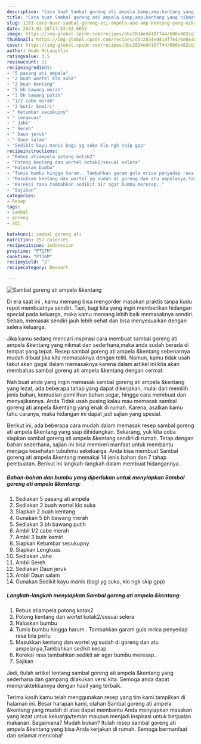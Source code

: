 ```yaml
---
description: "Cara buat Sambal goreng ati ampela &amp;amp;kentang yang nikmat Untuk Jualan"
title: "Cara buat Sambal goreng ati ampela &amp;amp;kentang yang nikmat Untuk Jualan"
slug: 1103-cara-buat-sambal-goreng-ati-ampela-and-amp-kentang-yang-nikmat-untuk-jualan
date: 2021-03-28T17:53:03.669Z
image: https://img-global.cpcdn.com/recipes/dbc2834ed418f744/680x482cq70/sambal-goreng-ati-ampela-kentang-foto-resep-utama.jpg
thumbnail: https://img-global.cpcdn.com/recipes/dbc2834ed418f744/680x482cq70/sambal-goreng-ati-ampela-kentang-foto-resep-utama.jpg
cover: https://img-global.cpcdn.com/recipes/dbc2834ed418f744/680x482cq70/sambal-goreng-ati-ampela-kentang-foto-resep-utama.jpg
author: Noah McLaughlin
ratingvalue: 3.5
reviewcount: 11
recipeingredient:
- "5 pasang ati ampela"
- "2 buah wortel klo suka"
- "2 buah kentang"
- "5 bh bawang merah"
- "3 bh bawang putih"
- "1/2 cabe merah"
- "3 butir kemiri"
- " Ketumbar secukupny"
- " Lengkuas"
- " Jahe"
- " Sereh"
- " Daun jeruk"
- " Daun salam"
- "Sedikit kayu manis bagi yg suka klo ngk skip gpp"
recipeinstructions:
- "Rebus atiampela potong kotak2"
- "Potong kentang dan wortel kotak2/sesuai selera"
- "Haluskan bumbu"
- "Tumis bumbu hingga harum.. Tambahkan garam gula mrica penyedap rasa bila perlu"
- "Masukkan kentang dan wortel yg sudah di goreng dan atu ampelanya,Tambahkan sedikit kecap"
- "Koreksi rasa tambahkan sedikit air agar bumbu meresap.."
- "Sajikan"
categories:
- Resep
tags:
- sambal
- goreng
- ati

katakunci: sambal goreng ati 
nutrition: 257 calories
recipecuisine: Indonesian
preptime: "PT17M"
cooktime: "PT36M"
recipeyield: "2"
recipecategory: Dessert

---
```



![Sambal goreng ati ampela &amp;kentang](https://img-global.cpcdn.com/recipes/dbc2834ed418f744/680x482cq70/sambal-goreng-ati-ampela-kentang-foto-resep-utama.jpg)

Di era  saat ini , kamu memang bisa mengorder masakan praktis tanpa kudu repot membuatnya sendiri. Tapi, bagi kita yang ingin memberikan hidangan special pada keluarga, maka kamu memang lebih baik memasaknya sendiri. Sebab, memasak sendiri jauh lebih sehat dan bisa menyesuaikan dengan selera keluarga.

Jika kamu sedang mencari inspirasi cara membuat sambal goreng ati ampela &amp;kentang yang nikmat dan sederhana,maka anda sudah berada di tempat yang tepat. Resep sambal goreng ati ampela &amp;kentang  sebenarnya mudah dibuat jika kita memasaknya dengan teliti. Namun, kamu tidak usah takut akan gagal dalam memasaknya 
karena dalam artikel ini kita akan membahas sambal goreng ati ampela &amp;kentang dengan cermat.  



Nah buat anda yang ingin memasak sambal goreng ati ampela &amp;kentang yang lezat, ada beberapa tahap yang dapat dikerjakan, mulai dari memilih jenis bahan, kemudian pemilihan bahan segar, hingga cara membuat dan menyajikannya. Anda Tidak usah pusing kalau mau memasak sambal goreng ati ampela &amp;kentang yang enak di rumah. Karena, asalkan kamu  tahu caranya, maka hidangan ini dapat jadi sajian yang spesial.

Berikut ini, ada beberapa cara mudah dalam memasak resep sambal goreng ati ampela &amp;kentang yang siap dihidangkan. Sekarang, yuk kita coba siapkan sambal goreng ati ampela &amp;kentang sendiri di rumah. Tetap dengan bahan sederhana, sajian ini bisa memberi manfaat untuk membantu menjaga kesehatan tubuhmu sekeluarga. Anda bisa membuat Sambal goreng ati ampela &amp;kentang memakai 14 jenis bahan dan 7 tahap pembuatan. Berikut ini langkah-langkah dalam membuat hidangannya.

<!--inarticleads1-->

##### Bahan-bahan dan bumbu yang diperlukan untuk menyiapkan Sambal goreng ati ampela &amp;kentang:

1. Sediakan 5 pasang ati ampela
1. Sediakan 2 buah wortel klo suka
1. Siapkan 2 buah kentang
1. Gunakan 5 bh bawang merah
1. Sediakan 3 bh bawang putih
1. Ambil 1/2 cabe merah
1. Ambil 3 butir kemiri
1. Siapkan  Ketumbar secukupny
1. Siapkan  Lengkuas
1. Sediakan  Jahe
1. Ambil  Sereh
1. Sediakan  Daun jeruk
1. Ambil  Daun salam
1. Gunakan Sedikit kayu manis (bagi yg suka, klo ngk skip gpp)




<!--inarticleads2-->

##### Langkah-langkah menyiapkan Sambal goreng ati ampela &amp;kentang:

1. Rebus atiampela potong kotak2
1. Potong kentang dan wortel kotak2/sesuai selera
1. Haluskan bumbu
1. Tumis bumbu hingga harum.. Tambahkan garam gula mrica penyedap rasa bila perlu
1. Masukkan kentang dan wortel yg sudah di goreng dan atu ampelanya,Tambahkan sedikit kecap
1. Koreksi rasa tambahkan sedikit air agar bumbu meresap..
1. Sajikan




Jadi, itulah artikel tentang  sambal goreng ati ampela &amp;kentang  yang sederhana dan gampang dilakukan versi kita. Semoga anda dapat mempraktekkannya dengan hasil yang terbaik. 

Terima kasih kamu telah menggunakan resep yang tim kami tampilkan di halaman ini. Besar harapan kami, olahan  Sambal goreng ati ampela &amp;kentang yang mudah di atas dapat membantu Anda menyiapkan masakan yang lezat untuk keluarga/teman maupun menjadi inspirasi untuk berjualan makanan. Bagaimana? Mudah bukan? Itulah resep sambal goreng ati ampela &amp;kentang yang bisa Anda kerjakan di rumah. Semoga bermanfaat dan selamat mencoba!


